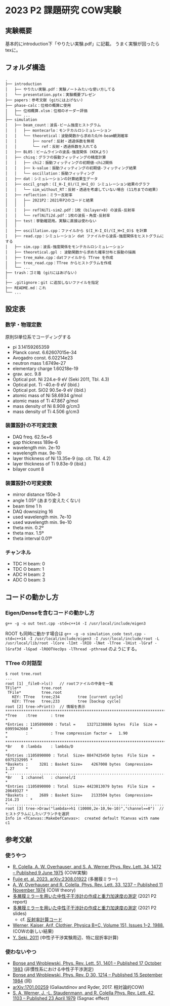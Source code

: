 # 2023 P2 課題研究 COW実験

## 実験概要

基本的にintroduction下「やりたい実験.pdf」に記載。
うまく実験が回ったらtexに。

## フォルダ構造

``` folder tree
.
├── introduction
│   ├── やりたい実験.pdf：実験ノートみたいな使い方してる
│   └── presentation.pptx：実験概要プレゼン
├── papers：参考文献 (gitには上げない)
├── phase-calc：位相の概算に使用
│   ├── 位相概算.xlsm：位相のオーダー評価
│   └── ...
├── simulation
│   ├── beam_count：波長-ビーム強度ヒストグラム
│   │   ├── montecarlo：モンテカルロシミュレーション
│   │   └── theoretical：波動関数から求めたO/H-beam観測確率
│   │       ├── noref：反射・透過係数を無視
│   │       └── ref：反射・透過係数を入れてる
│   ├── BL05：ビームラインの波長-強度関係 (KEKより)
│   ├── chisq：グラフの振動フィッティングの精度計算
│   │   ├── chi2：振動フィッティングの初期値-chi2関係
│   │   ├── k-value：振動フィッティングの初期値-フィッティング結果
│   │   └── oscillation：振動フィッティング
│   ├── dat：シミュレーションの計算結果生データ
│   ├── oscil_graph：(I_H-I_O)/(I_H+I_O) シミュレーション結果のグラフ
│   │   └── sim_without_RT：反射・透過を考慮していない場合 (11月までの結果)
│   ├── reflection：ミラー反射率
│   │   ├── 2021P2：2021年P2のコードと結果
│   │   │
│   │   ├── reflNiTi-sim2.pdf：1枚 (bilayer×8) の波長-反射率
│   │   └── reflNiTi2d.pdf：1枚の波長・角度-反射率
│   ├── test：挙動確認用。実験に直接は使わない
│   │
│   ├── oscillation.cpp：ファイルから $(I_H-I_O)/(I_H+I_O)$ を計算
│   ├── read.cpp：シミュレーション dat ファイルから波長-強度関係をヒストグラムにする
│   ├── sim.cpp：波長-強度関係をモンテカルロシミュレーション
│   ├── theoretical.gpl : 波動関数から求めた確率分布と振動の描画
│   ├── tree_make.cpp：datファイルから TTree を作成
│   ├── tree_read.cpp：TTree からヒストグラムを作成
│   └── ...
├── trash：ゴミ箱 (gitにはあげない)
│
├── .gitignore：git に追加しないファイルを指定
├── README.md：これ
└── ...
```

## 設定表

### 数学・物理定数

原則SI単位系でコーディングする

- pi 3.14159265359
- Planck const. 6.62607015e-34
- Avogadro const. 6.02214e23
- neutron mass 1.6749e-27
- elementary charge 1.60218e-19
- grav. acc. 9.8
- Optical pot. Ni 224.e-9 eV (Seki 2011, Tbl. 4.3)
- Optical pot. Ti -40.e-9 eV (ibid.)
- Optical pot. SiO2 90.5e-9 eV (ibid.)
- atomic mass of Ni 58.6934 g/mol
- atomic mass of Ti 47.867 g/mol
- mass density of Ni 8.908 g/cm3
- mass density of Ti 4.506 g/cm3

### 装置設計の不可変定数

- DAQ freq. 62.5e+6
- gap thickness 189e-6
- wavelength min. 2e-10
- wavelength max. 9e-10
- layer thickness of Ni 13.35e-9 (op. cit. Tbl. 4.2)
- layer thickness of Ti 9.83e-9 (ibid.)
- bilayer count 8

### 装置設計の可変変数

- mirror distance 150e-3
- angle 1.05º (あまり変えたくない)
- beam time 1 h
- DAQ downsizing 16
- used wavelength min. 7e-10
- used wavelength min. 9e-10
- theta min. 0.2º
- theta max. 1.5º
- theta interval 0.01º

### チャンネル

- TDC H beam: 0
- TDC O beam: 1
- ADC H beam: 2
- ADC O beam: 3

## コードの動かし方

### Eigen/Denseを含むコードの動かし方

`g++ -g -o out test.cpp -std=c++14 -I /usr/local/include/eigen3`

ROOT も同時に動かす場合は
`g++ -g -o simulation_code test.cpp -std=c++14 -I /usr/local/include/eigen3 -I /usr/local/include/root -L /usr/local/lib/root -lCore -lImt -lRIO -lNet -lTree -lHist -lGraf -lGraf3d -lGpad -lROOTVecOps -lThread -pthread`
のようにする。

### TTree の対話型

``` ROOT Cern
$ root tree.root
...
root [1] _file0->ls()   // rootファイルの中身を一覧
TFile**         tree.root
 TFile*         tree.root
   KEY: TTree   tree;234        tree [current cycle]
   KEY: TTree   tree;233        tree [backup cycle]
root [2] tree->Print()  // 情報を表示
******************************************************************************
*Tree    :tree      : tree                                                   *
*Entries : 1105890000 : Total =     13271238886 bytes  File  Size = 6995942660 *
*        :          : Tree compression factor =   1.90                       *
******************************************************************************
*Br    0 :lambda    : lambda/D                                               *
*Entries :1105890000 : Total  Size= 8847425450 bytes  File Size  = 6975232995 *
*Baskets :     3281 : Basket Size=    4267008 bytes  Compression=   1.27     *
*............................................................................*
*Br    1 :channel   : channel/I                                              *
*Entries :1105890000 : Total  Size= 4423813079 bytes  File Size  = 20649327 *
*Baskets :     2689 : Basket Size=    2133504 bytes  Compression= 214.23     *
*............................................................................*
root [3] tree->Draw("lambda>>h1 (10000,2e-10,9e-10)","channel==0")  // ヒストグラムにしたいブランチを選択
Info in <TCanvas::MakeDefCanvas>:  created default TCanvas with name c1
```

## 参考文献

### 使うやつ

- [R. Colella, A. W. Overhauser, and S. A. Werner Phys. Rev. Lett. 34, 1472 – Published 9 June 1975](https://doi.org/10.1103/PhysRevLett.34.1472) (COW実験)
- [Fujie et. al. 2023. arXiv:2308.01922](https://doi.org/10.48550/arXiv.2308.01922) (多層膜ミラー)
- [A. W. Overhauser and R. Colella, Phys. Rev. Lett. 33, 1237 – Published 11 November 1974](https://doi.org/10.1103/PhysRevLett.33.1237) (COW theory)
- [多層膜ミラーを用いた中性子干渉計の作成と重力加速度の測定](https://www-he.scphys.kyoto-u.ac.jp/gakubu/P2/P2-21/P2_2021_report_neutron.pdf) (2021 P2 report)
- [多層膜ミラーを用いた中性子干渉計の作成と重力加速度の測定](https://www-he.scphys.kyoto-u.ac.jp/gakubu/P2/P2-21/P2_2021_slide_neutron.pdf) (2021 P2 slides)
  - cf. [反射率計算コード](https://drive.google.com/drive/folders/1OXl9TjSrukBzPKXic_n39EXW2YIPZwYu?usp=drive_link)
- [Werner, Kaiser, Arif, Clothier, Physica B+C, Volume 151, Issues 1–2, 1988.](https://doi.org/10.1016/0378-4363(88)90141-6) (COWの新しい結果)
- [Y. Seki, 2011](http://hdl.handle.net/2433/142371) (中性子干渉実験周辺、特に屈折率計算)

### 使わないやつ

- [Bonse and Wroblewski, Phys. Rev. Lett. 51, 1401 – Published 17 October 1983](https://doi.org/10.1103/PhysRevLett.51.1401) (非慣性系における中性子干渉測定)
- [Bonse and Wroblewski, Phys. Rev. D 30, 1214 – Published 15 September 1984](https://doi.org/10.1103/PhysRevD.30.1214) (同)
- [arXiv:1701.00259](https://arxiv.org/abs/1701.00259) (Galiautdinov and Ryder, 2017. 相対論的COW)
- [S. A. Werner, J. -L. Staudenmann, and R. Colella Phys. Rev. Lett. 42, 1103 – Published 23 April 1979](https://doi.org/10.1103/PhysRevLett.42.1103) (Sagnac effect)

